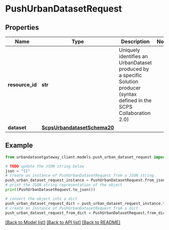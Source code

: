 # PushUrbanDatasetRequest


## Properties

Name | Type | Description | Notes
------------ | ------------- | ------------- | -------------
**resource_id** | **str** | Uniquely identifies an UrbanDataset produced by a specific Solution producer (syntax defined in the SCPS Collaboration 2.0) | 
**dataset** | [**ScpsUrbandatasetSchema20**](ScpsUrbandatasetSchema20.md) |  | 

## Example

```python
from urbandatasetgateway_client.models.push_urban_dataset_request import PushUrbanDatasetRequest

# TODO update the JSON string below
json = "{}"
# create an instance of PushUrbanDatasetRequest from a JSON string
push_urban_dataset_request_instance = PushUrbanDatasetRequest.from_json(json)
# print the JSON string representation of the object
print(PushUrbanDatasetRequest.to_json())

# convert the object into a dict
push_urban_dataset_request_dict = push_urban_dataset_request_instance.to_dict()
# create an instance of PushUrbanDatasetRequest from a dict
push_urban_dataset_request_from_dict = PushUrbanDatasetRequest.from_dict(push_urban_dataset_request_dict)
```
[[Back to Model list]](../README.md#documentation-for-models) [[Back to API list]](../README.md#documentation-for-api-endpoints) [[Back to README]](../README.md)


